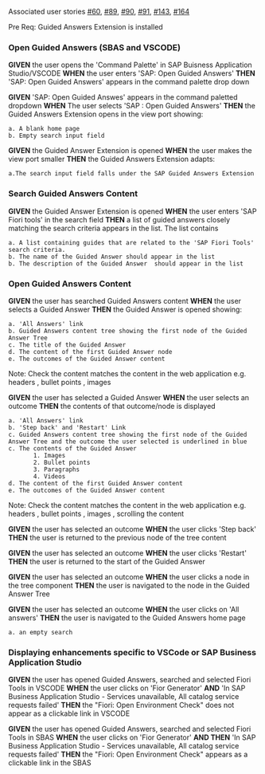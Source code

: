 
Associated user stories [#60](https://github.com/SAP/guided-answers-extension/issues/60),
[#89](https://github.wdf.sap.corp/ux-engineering/tools-suite/issues/89),
[#90](https://github.wdf.sap.corp/ux-engineering/tools-suite/issues/90),
[#91](https://github.wdf.sap.corp/ux-engineering/tools-suite/issues/91),
[#143](https://github.wdf.sap.corp/ux-engineering/tools-suite/issues/143),
[#164](https://github.wdf.sap.corp/ux-engineering/tools-suite/issues/164)


Pre Req: Guided Answers Extension is installed



### Open Guided Answers (SBAS and VSCODE)

**GIVEN** the user opens the 'Command Palette' in SAP Buisness Application Studio/VSCODE
**WHEN** the user enters 'SAP: Open Guided Answers'
**THEN** 'SAP: Open Guided Answers' appears in the command palette drop down


**GIVEN** 'SAP: Open Guided Answes' appears in the command paletted dropdown 
**WHEN** The user selects 'SAP : Open Guided Answers' 
**THEN** the Guided Answers Extension opens in the view port showing: 

    a. A blank home page 
    b. Empty search input field

**GIVEN** the Guided Answer Extension is opened
**WHEN** the user makes the view port smaller 
**THEN** the Guided Answers Extension adapts:
  
    a.The search input field falls under the SAP Guided Answers Extension 

### Search Guided Answers Content

**GIVEN** the Guided Answer Extension is opened
**WHEN** the user enters 'SAP Fiori tools' in the search field
**THEN** a list of guided answers closely matching the search criteria appears in the list. The list contains 

    a. A list containing guides that are related to the 'SAP Fiori Tools' search criteria.
    b. The name of the Guided Answer should appear in the list 
    b. The description of the Guided Answer  should appear in the list


### Open Guided Answers Content 

**GIVEN** the user has searched Guided Answers content
**WHEN**  the user selects a Guided Answer
**THEN** the Guided Answer is opened showing:

    a. 'All Answers' link
    b. Guided Answers content tree showing the first node of the Guided Answer Tree
    c. The title of the Guided Answer
    d. The content of the first Guided Answer node
    e. The outcomes of the Guided Answer content 

Note: Check the content matches the content in the web application e.g. headers , bullet points , images 

**GIVEN** the user has selected a Guided Answer 
**WHEN**  the user selects an outcome 
**THEN** the contents of that outcome/node is displayed

    a. 'All Answers' link
    b. 'Step back' and 'Restart' Link 
    c. Guided Answers content tree showing the first node of the Guided Answer Tree and the outcome the user selected is underlined in blue 
    c. The contents of the Guided Answer
           1. Images
           2. Bullet points
           3. Paragraphs
           4. Videos
    d. The content of the first Guided Answer content 
    e. The outcomes of the Guided Answer content 
    
Note: Check the content matches the content in the web application e.g. headers , bullet points , images , scrolling the content

**GIVEN** the user has selected an outcome
**WHEN** the user clicks 'Step back' 
**THEN** the user is returned to the previous node of the tree content

**GIVEN** the user has selected an outcome
**WHEN** the user clicks 'Restart' 
**THEN** the user is returned to the start of the Guided Answer

**GIVEN** the user has selected an outcome
**WHEN** the user clicks a node in the tree component 
**THEN** the user is navigated to the node in the Guided Answer Tree 

**GIVEN** the user has selected an outcome
**WHEN** the user clicks on 'All answers' 
**THEN** the user is navigated to the Guided Answers home page
    
    a. an empty search 
    
 
### Displaying enhancements specific to VSCode or SAP Business Application Studio

**GIVEN** the user has opened Guided Answers, searched and selected Fiori Tools in VSCODE
**WHEN** the user clicks on 'Fior Generator' **AND** 'In SAP Business Application Studio - Services unavailable, All catalog service requests failed'
**THEN** the "Fiori: Open Environment Check" does not appear as a clickable link in VSCODE

**GIVEN** the user has opened Guided Answers, searched and selected Fiori Tools in SBAS
**WHEN** the user clicks on 'Fior Generator' **AND THEN** 'In SAP Business Application Studio - Services unavailable, All catalog service requests failed'
**THEN** the "Fiori: Open Environment Check" appears as a clickable link in the SBAS
